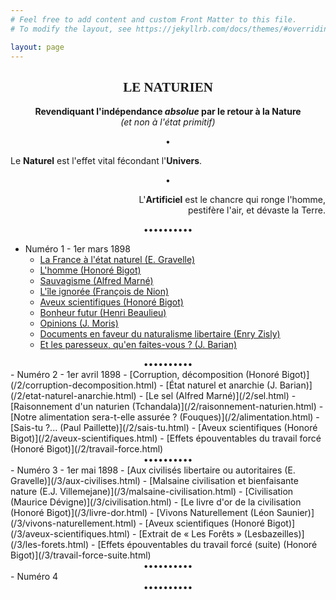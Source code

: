 ```yaml
---
# Feel free to add content and custom Front Matter to this file.
# To modify the layout, see https://jekyllrb.com/docs/themes/#overriding-theme-defaults

layout: page
---
```



<p style="text-align:center;">
    <h2 style="text-align:center;font-family:cursive;">LE NATURIEN</h2>
</p>

<p style="text-align:center">
    <b>Revendiquant l'indépendance <em>absolue</em> par le retour à la Nature</b>
    <br />
    <em>(et non à l'état primitif)</em>
</p>
<div style="text-align:center">•</div>
<p style="text-align:left">
    Le <b>Naturel</b> est l'effet vital fécondant l'<b>Univers</b>.
</p>
<div style="text-align:center">•</div>
<p style="text-align:right">
    L'<b>Artificiel</b> est le chancre qui ronge l'homme, <br />
    pestifère l'air, et dévaste la Terre.
</p>   
<div style="text-align:center">••••••••••</div>

- Numéro 1 - 1er mars 1898
  - [La France à l'état naturel (E. Gravelle)](/1/la-france-a-letat-naturel.html)
  - [L'homme (Honoré Bigot)](/1/homme.html)
  - [Sauvagisme (Alfred Marné)](/1/sauvagisme.html)
  - [L'île ignorée (François de Nion)](/1/ile-ignoree.html)
  - [Aveux scientifiques (Honoré Bigot)](/1/aveux-scientifiques.html)
  - [Bonheur futur (Henri Beaulieu)](/1/bonheur-futur.html)
  - [Opinions (J. Moris)](/1/opinions.html)
  - [Documents en faveur du naturalisme libertaire (Enry Zisly)](/1/documents.html)
  - [Et les paresseux, qu'en faites-vous ? (J. Barian)](/1/paresseux.html)

<div style="text-align:center">••••••••••</div>
- Numéro 2 - 1er avril 1898
  - [Corruption, décomposition (Honoré Bigot)](/2/corruption-decomposition.html)
  - [État naturel et anarchie (J. Barian)](/2/etat-naturel-anarchie.html)
  - [Le sel (Alfred Marné)](/2/sel.html)
  - [Raisonnement d'un naturien (Tchandala)](/2/raisonnement-naturien.html)
  - [Notre alimentation sera-t-elle assurée ? (Fouques)](/2/alimentation.html)
  - [Sais-tu ?... (Paul Paillette)](/2/sais-tu.html)
  - [Aveux scientifiques (Honoré Bigot)](/2/aveux-scientifiques.html)
  - [Effets épouventables du travail forcé (Honoré Bigot)](/2/travail-force.html)

<div style="text-align:center">••••••••••</div>
- Numéro 3 - 1er mai 1898
  - [Aux civilisés libertaire ou autoritaires (E. Gravelle)](/3/aux-civilises.html)
  - [Malsaine civilisation et bienfaisante nature (E.J. Villemejane)](/3/malsaine-civilisation.html)
  - [Civilisation (Maurice Dévigne)](/3/civilisation.html)
  - [Le livre d'or de la civilisation (Honoré Bigot)](/3/livre-dor.html)
  - [Vivons Naturellement (Léon Saunier)](/3/vivons-naturellement.html)
  - [Aveux scientifiques (Honoré Bigot)](/3/aveux-scientifiques.html)
  - [Extrait de &laquo; Les Forêts &raquo; (Lesbazeilles)](/3/les-forets.html)
  - [Effets épouventables du travail forcé (suite) (Honoré Bigot)](/3/travail-force-suite.html)

<div style="text-align:center">••••••••••</div>
- Numéro 4

<div style="text-align:center">••••••••••</div>